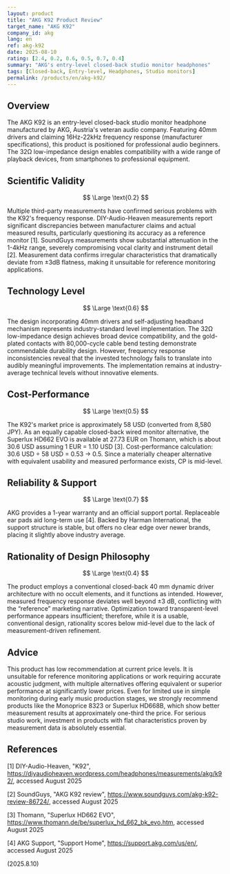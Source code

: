 ```yaml
---
layout: product
title: "AKG K92 Product Review"
target_name: "AKG K92"
company_id: akg
lang: en
ref: akg-k92
date: 2025-08-10
rating: [2.4, 0.2, 0.6, 0.5, 0.7, 0.4]
summary: "AKG's entry-level closed-back studio monitor headphones"
tags: [Closed-back, Entry-level, Headphones, Studio monitors]
permalink: /products/en/akg-k92/
---
```

## Overview

The AKG K92 is an entry-level closed-back studio monitor headphone manufactured by AKG, Austria's veteran audio company. Featuring 40mm drivers and claiming 16Hz-22kHz frequency response (manufacturer specifications), this product is positioned for professional audio beginners. The 32Ω low-impedance design enables compatibility with a wide range of playback devices, from smartphones to professional equipment.

## Scientific Validity

$$ \Large \text{0.2} $$

Multiple third-party measurements have confirmed serious problems with the K92's frequency response. DIY-Audio-Heaven measurements report significant discrepancies between manufacturer claims and actual measured results, particularly questioning its accuracy as a reference monitor [1]. SoundGuys measurements show substantial attenuation in the 1-4kHz range, severely compromising vocal clarity and instrument detail [2]. Measurement data confirms irregular characteristics that dramatically deviate from ±3dB flatness, making it unsuitable for reference monitoring applications.

## Technology Level

$$ \Large \text{0.6} $$

The design incorporating 40mm drivers and self-adjusting headband mechanism represents industry-standard level implementation. The 32Ω low-impedance design achieves broad device compatibility, and the gold-plated contacts with 80,000-cycle cable bend testing demonstrate commendable durability design. However, frequency response inconsistencies reveal that the invested technology fails to translate into audibly meaningful improvements. The implementation remains at industry-average technical levels without innovative elements.

## Cost-Performance

$$ \Large \text{0.5} $$

The K92's market price is approximately 58 USD (converted from 8,580 JPY). As an equally capable closed-back wired monitor alternative, the Superlux HD662 EVO is available at 27.73 EUR on Thomann, which is about 30.6 USD assuming 1 EUR = 1.10 USD [3]. Cost-performance calculation: 30.6 USD ÷ 58 USD = 0.53 → 0.5. Since a materially cheaper alternative with equivalent usability and measured performance exists, CP is mid-level.

## Reliability & Support

$$ \Large \text{0.7} $$

AKG provides a 1-year warranty and an official support portal. Replaceable ear pads aid long-term use [4]. Backed by Harman International, the support structure is stable, but offers no clear edge over newer brands, placing it slightly above industry average.

## Rationality of Design Philosophy

$$ \Large \text{0.4} $$

The product employs a conventional closed-back 40 mm dynamic driver architecture with no occult elements, and it functions as intended. However, measured frequency response deviates well beyond ±3 dB, conflicting with the “reference” marketing narrative. Optimization toward transparent-level performance appears insufficient; therefore, while it is a usable, conventional design, rationality scores below mid-level due to the lack of measurement-driven refinement.

## Advice

This product has low recommendation at current price levels. It is unsuitable for reference monitoring applications or work requiring accurate acoustic judgment, with multiple alternatives offering equivalent or superior performance at significantly lower prices. Even for limited use in simple monitoring during early music production stages, we strongly recommend products like the Monoprice 8323 or Superlux HD668B, which show better measurement results at approximately one-third the price. For serious studio work, investment in products with flat characteristics proven by measurement data is absolutely essential.

## References

[1] DIY-Audio-Heaven, "K92", https://diyaudioheaven.wordpress.com/headphones/measurements/akg/k92/, accessed August 2025

[2] SoundGuys, "AKG K92 review", https://www.soundguys.com/akg-k92-review-86724/, accessed August 2025

[3] Thomann, "Superlux HD662 EVO", https://www.thomann.de/be/superlux_hd_662_bk_evo.htm, accessed August 2025

[4] AKG Support, "Support Home", https://support.akg.com/us/en/, accessed August 2025

(2025.8.10)